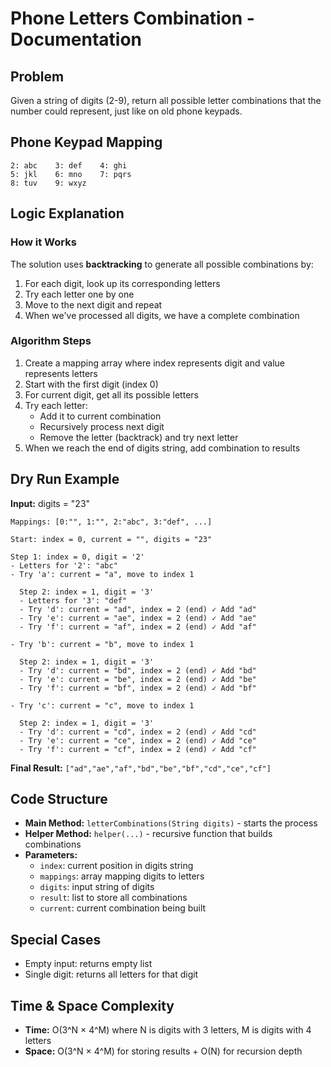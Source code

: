 # Phone Letters Combination - Documentation

## Problem
Given a string of digits (2-9), return all possible letter combinations that the number could represent, just like on old phone keypads.

## Phone Keypad Mapping
```
2: abc    3: def    4: ghi
5: jkl    6: mno    7: pqrs
8: tuv    9: wxyz
```

## Logic Explanation

### How it Works
The solution uses **backtracking** to generate all possible combinations by:
1. For each digit, look up its corresponding letters
2. Try each letter one by one
3. Move to the next digit and repeat
4. When we've processed all digits, we have a complete combination

### Algorithm Steps
1. Create a mapping array where index represents digit and value represents letters
2. Start with the first digit (index 0)
3. For current digit, get all its possible letters
4. Try each letter:
   - Add it to current combination
   - Recursively process next digit
   - Remove the letter (backtrack) and try next letter
5. When we reach the end of digits string, add combination to results

## Dry Run Example
**Input:** digits = "23"

```
Mappings: [0:"", 1:"", 2:"abc", 3:"def", ...]

Start: index = 0, current = "", digits = "23"

Step 1: index = 0, digit = '2'
- Letters for '2': "abc"
- Try 'a': current = "a", move to index 1
  
  Step 2: index = 1, digit = '3'
  - Letters for '3': "def"
  - Try 'd': current = "ad", index = 2 (end) ✓ Add "ad"
  - Try 'e': current = "ae", index = 2 (end) ✓ Add "ae"  
  - Try 'f': current = "af", index = 2 (end) ✓ Add "af"
  
- Try 'b': current = "b", move to index 1
  
  Step 2: index = 1, digit = '3'
  - Try 'd': current = "bd", index = 2 (end) ✓ Add "bd"
  - Try 'e': current = "be", index = 2 (end) ✓ Add "be"
  - Try 'f': current = "bf", index = 2 (end) ✓ Add "bf"
  
- Try 'c': current = "c", move to index 1
  
  Step 2: index = 1, digit = '3'
  - Try 'd': current = "cd", index = 2 (end) ✓ Add "cd"
  - Try 'e': current = "ce", index = 2 (end) ✓ Add "ce"
  - Try 'f': current = "cf", index = 2 (end) ✓ Add "cf"
```

**Final Result:** `["ad","ae","af","bd","be","bf","cd","ce","cf"]`

## Code Structure
- **Main Method:** `letterCombinations(String digits)` - starts the process
- **Helper Method:** `helper(...)` - recursive function that builds combinations
- **Parameters:**
  - `index`: current position in digits string
  - `mappings`: array mapping digits to letters
  - `digits`: input string of digits
  - `result`: list to store all combinations
  - `current`: current combination being built

## Special Cases
- Empty input: returns empty list
- Single digit: returns all letters for that digit

## Time & Space Complexity
- **Time:** O(3^N × 4^M) where N is digits with 3 letters, M is digits with 4 letters
- **Space:** O(3^N × 4^M) for storing results + O(N) for recursion depth 